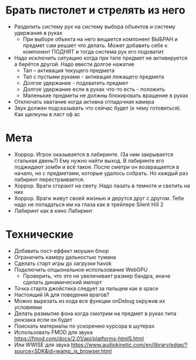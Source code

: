 # Брать пистолет и стрелять из него

-   Разделить систему рук на систему выбора объектов и систему удержания в руках
    -   При выборе объекта на него вещается компонент ВЫБРАН и предмет сам решает что делать. Может добавить себе к компонент ПОДНЯТ и тогда система рук его подхватит.
-   Надо исключить ситуацию когда при тапе предмет не активируется а берётся другой. Надо ввести долгое нажатие
    -   Тап – активация текущего предмета
    -   Тап с пустыми руками - активация лежащего предмета
    -   Долгое удержание - подхватить предмет
    -   Долгое удержание если в руках что-то есть - положить
    -   Маленькие предметы не должны блокировать вращение в руках
-   Отключать хватание когда активна отладочная камера
-   Звук должен подсказывать что сейчас будет (к чему готовиться). Как щелкуны в ласт оф ас

# Мета

-   Хоррор. Игрок оказывается в лабиринте. (За ним закрывается стальная двень?) Ему нужно найти выход. В лабиринте его поджидают зомби и всё такое. После сметри он возвращается в начало, но с предметами, которые удалось собрать. Но каждый раз лабиринт перестраивается.
-   Хоррор. Враги сгорают на свету. Надо лазать в темноте и светить на них
-   Хоррор. Враги живут своей жизнью и дерутся друг с другом. Тебе надо не попадаться им на глаза как в трейлере Silent Hill 2
-   Лабиринт как в кино Лабиринт

# Технические

-   Добавить пост-еффект моушен блюр
-   Ограничить камеру дальностью тумана
-   Сделать старт игры до загрузки havok
-   Подключить опцыональное использование WebGPU
    -   Проверить, что это не увеличивает размер бандра, иначе сделать динамический импорт
-   Точка старта джойстика следует за пальцем как в space
-   Настоящий IA для поведения врагов?
-   Можно вырезать из кода все функции onDebug окружив их условиями
-   Делать размытие фона когда смотрим на предмет в руках типа рюкзака если он будет
-   Поискать материалы по ускорению курсора в шутерах
-   Использовать FMOD для звука https://fmod.com/docs/2.01/api/platforms-html5.html
-   Или WWISE для звука https://www.audiokinetic.com/en/library/edge/?source=SDK&id=wamp_js_browser.html
